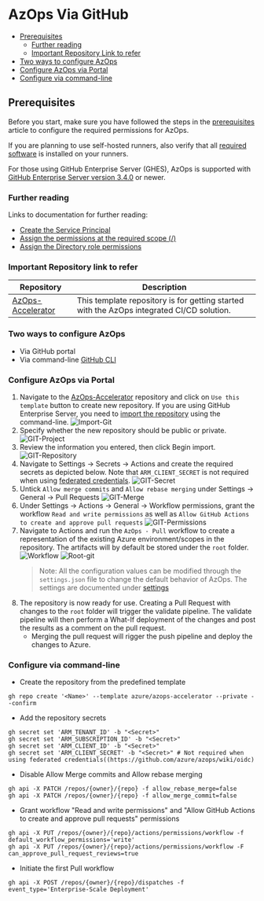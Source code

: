 # AzOps Via GitHub

- [Prerequisites](#prerequisites)
  - [Further reading](#further-reading)
  - [Important Repository Link to refer](#important-repository-link-to-refer)
- [Two ways to configure AzOps](#two-ways-to-configure-azops)
- [Configure AzOps via Portal](#configure-azops-via-portal)
- [Configure via command-line](#configure-via-command-line)

## Prerequisites

Before you start, make sure you have followed the steps in the [prerequisites](https://github.com/azure/azops/wiki/prerequisites) article to configure the required permissions for AzOps.

If you are planning to use self-hosted runners, also verify that all [required software](https://github.com/azure/azops/wiki/self-hosted#required-software) is installed on your runners.

For those using GitHub Enterprise Server (GHES), AzOps is supported with [GitHub Enterprise Server version 3.4.0](https://docs.github.com/en/enterprise-server@3.4/admin/release-notes#github-actions-reusable-workflows-in-public-beta) or newer.

### Further reading

Links to documentation for further reading:

- [Create the Service Principal](https://learn.microsoft.com/azure/active-directory/develop/howto-create-service-principal-portal)
- [Assign the permissions at the required scope (/)](https://learn.microsoft.com/azure/active-directory/develop/howto-create-service-principal-portal)
- [Assign the Directory role permissions](https://learn.microsoft.com/azure/active-directory/roles/manage-roles-portal)

### Important Repository link to refer

| Repository                                                            | Description                                                                               |
| ------------------------------------------------------------------- | ----------------------------------------------------------------------------------------- |
| [AzOps-Accelerator](https://github.com/Azure/AzOps-Accelerator) | This template repository is for getting started with the AzOps integrated CI/CD solution. |

### Two ways to configure AzOps

- Via GitHub portal
- Via command-line [GitHub CLI](https://cli.github.com/)

### Configure AzOps via Portal

1. Navigate to the [AzOps-Accelerator](https://github.com/Azure/AzOps-Accelerator) repository and click on `Use this template` button to create new repository.
If you are using GitHub Enterprise Server, you need to [import the repository](https://docs.github.com/en/enterprise-server/get-started/importing-your-projects-to-github/importing-source-code-to-github/importing-a-git-repository-using-the-command-line) using the command-line.
![Import-Git](./Media/Actions/Usetemplate-GIT.PNG)
2. Specify whether the new repository should be public or private.
![GIT-Project](./Media/Actions/GIT-Project.PNG)
3. Review the information you entered, then click Begin import.
![GIT-Repository](./Media/Actions/GIT-Repository.PNG)
4. Navigate to Settings -> Secrets -> Actions and create the required secrets as depicted below. Note that `ARM_CLIENT_SECRET` is not required when using [federated credentials](https://github.com/azure/azops/wiki/oidc).
![GIT-Secret](./Media/Actions/GIT-Secret.PNG)
5. Untick `Allow merge commits` and `Allow rebase merging` under Settings -> General -> Pull Requests
![GIT-Merge](./Media/Actions/GIT-Merge.PNG)
6. Under Settings -> Actions -> General -> Workflow permissions, grant the workflow `Read and write permissions` as well as `Allow GitHub Actions to create and approve pull requests`
![GIT-Permissions](./Media/Actions/GIT-ActionPermissions.PNG)
7. Navigate to Actions and run the `AzOps - Pull` workflow to create a representation of the existing Azure environment/scopes in the repository. The artifacts will by default be stored under the `root` folder.
![Workflow](./Media/Actions/workflow.PNG)
![Root-git](./Media/Actions/Root-GIT.PNG)
    > Note: All the configuration values can be modified through the `settings.json` file to change the default behavior of AzOps. The settings are documented under [settings](https://github.com/azure/azops/wiki/settings)
8. The repository is now ready for use. Creating a Pull Request with changes to the `root` folder will trigger the validate pipeline. The validate pipeline will then perform a What-If deployment of the changes and post the results as a comment on the pull request.
    - Merging the pull request will rigger the push pipeline and deploy the changes to Azure.

### Configure via command-line

- Create the repository from the predefined template

```git
gh repo create '<Name>' --template azure/azops-accelerator --private --confirm
```

- Add the repository secrets

```git
gh secret set 'ARM_TENANT_ID' -b "<Secret>"
gh secret set 'ARM_SUBSCRIPTION_ID' -b "<Secret>"
gh secret set 'ARM_CLIENT_ID' -b "<Secret>"
gh secret set 'ARM_CLIENT_SECRET' -b "<Secret>" # Not required when using federated credentials((https://github.com/azure/azops/wiki/oidc) 
```

- Disable Allow Merge commits and Allow rebase merging

```git
gh api -X PATCH /repos/{owner}/{repo} -f allow_rebase_merge=false
gh api -X PATCH /repos/{owner}/{repo} -f allow_merge_commit=false
```

- Grant workflow "Read and write permissions" and "Allow GitHub Actions to create and approve pull requests" permissions

```git
gh api -X PUT /repos/{owner}/{repo}/actions/permissions/workflow -f default_workflow_permissions='write'
gh api -X PUT /repos/{owner}/{repo}/actions/permissions/workflow -F can_approve_pull_request_reviews=true
```

- Initiate the first Pull workflow

```git
gh api -X POST /repos/{owner}/{repo}/dispatches -f event_type='Enterprise-Scale Deployment'
```
